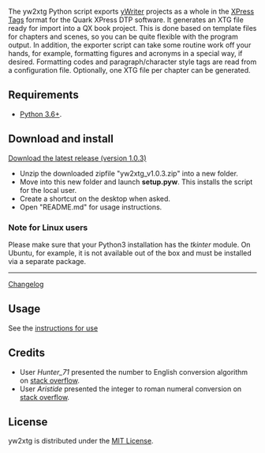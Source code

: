 The yw2xtg Python script exports [yWriter](http://spacejock.com/yWriter7.html) projects as a whole in the [XPress Tags](https://www.quark.com/documentation/quarkxpress/2019/english/A%20Guide%20to%20XPress%20Tags%202019/) format for the Quark XPress DTP software. It generates an XTG file ready for import into a QX book project. This is done based on template files for chapters and scenes, so you can be quite flexible with the program output. In addition, the exporter script can take some routine work off your hands, for example, formatting figures and acronyms in a special way, if desired. Formatting codes and paragraph/character style tags are read from a configuration file.
Optionally, one XTG file per chapter can be generated.

## Requirements

- [Python 3.6+](https://www.python.org).

## Download and install

[Download the latest release (version 1.0.3)](https://raw.githubusercontent.com/peter88213/yw2xtg/main/dist/yw2xtg_v1.0.3.zip)

- Unzip the downloaded zipfile "yw2xtg_v1.0.3.zip" into a new folder.
- Move into this new folder and launch **setup.pyw**. This installs the script for the local user.
- Create a shortcut on the desktop when asked.
- Open "README.md" for usage instructions.

### Note for Linux users

Please make sure that your Python3 installation has the *tkinter* module. On Ubuntu, for example, it is not available out of the box and must be installed via a separate package. 

------------------------------------------------------------------

[Changelog](changelog)

## Usage

See the [instructions for use](usage)

## Credits

- User *Hunter_71* presented the number to English conversion algorithm on [stack overflow](https://stackoverflow.com/a/51849443).
- User *Aristide* presented the integer to roman numeral conversion on [stack overflow](https://stackoverflow.com/a/47713392).

## License

yw2xtg is distributed under the [MIT
License](http://www.opensource.org/licenses/mit-license.php).
